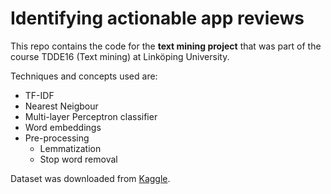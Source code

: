 # Identifying actionable app reviews

This repo contains the code for the **text mining project** that was part of the course TDDE16 (Text mining) at Linköping University. 

Techniques and concepts used are:

+ TF-IDF
+ Nearest Neigbour
+ Multi-layer Perceptron classifier
+ Word embeddings
+ Pre-processing
  - Lemmatization
  - Stop word removal

Dataset was downloaded from [Kaggle](https://www.kaggle.com/usernam3/shopify-app-store).
